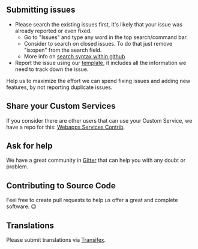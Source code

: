 ## Submitting issues

* Please search the existing issues first, it's likely that your issue was already reported or even fixed.
  - Go to "Issues" and type any word in the top search/command bar.
  - Consider to search on closed issues. To do that just remove "is:open" from the search field.
  - More info on [search syntax within github](https://help.github.com/articles/searching-issues)
* Report the issue using our [template][template], it includes all the information we need to track down the issue.

Help us to maximize the effort we can spend fixing issues and adding new features, by not reporting duplicate issues.

[template]: https://github.com/placeholder/webapps/blob/master/.github/ISSUE_TEMPLATE.md

## Share your Custom Services

If you consider there are other users that can use your Custom Service, we have a repo for this: [Webapps Services Contrib][webapps-services-contrib].

[webapps-services-contrib]: https://github.com/placeholder/webapps-services-contrib

## Ask for help

We have a great community in [Gitter][gitter] that can help you with any doubt or problem.

[gitter]: https://gitter.im/placeholder/webapps

## Contributing to Source Code

Feel free to create pull requests to help us offer a great and complete software. :wink:

## Translations
Please submit translations via [Transifex][transifex].

[transifex]: https://www.transifex.com/webapps/webapps-app/

